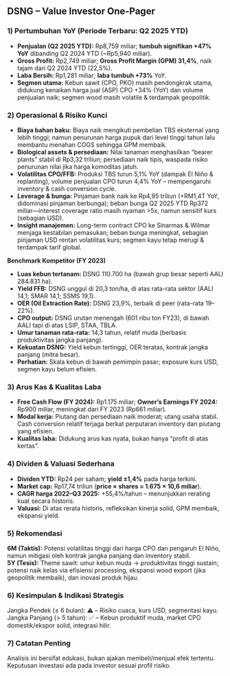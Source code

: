 ## DSNG – Value Investor One-Pager

### 1) Pertumbuhan YoY (Periode Terbaru: Q2 2025 YTD)
- **Penjualan (Q2 2025 YTD):** Rp8,759 miliar; **tumbuh signifikan +47% YoY** dibanding Q2 2024 YTD (~Rp5,940 miliar).
- **Gross Profit:** Rp2,749 miliar; **Gross Profit Margin (GPM) 31,4%**, naik tajam dari Q2 2024 YTD (22,5%).
- **Laba Bersih:** Rp1,281 miliar; **laba tumbuh +73%** YoY.
- **Segmen utama:** Kebun sawit (CPO, PKO) masih pendongkrak utama, didukung kenaikan harga jual (ASP) CPO +34% (YoY) dan volume penjualan naik; segmen wood masih volatile & terdampak geopolitik.

### 2) Operasional & Risiko Kunci
- **Biaya bahan baku:** Biaya naik mengikuti pembelian TBS eksternal yang lebih tinggi; namun penurunan harga pupuk dari level tinggi tahun lalu membantu menahan COGS sehingga GPM membaik.
- **Biological assets & persediaan:** Nilai tanaman menghasilkan “bearer plants” stabil di Rp3,32 triliun; persediaan naik tipis, waspada risiko penurunan nilai jika harga komoditas jatuh.
- **Volatilitas CPO/FFB:** Produksi TBS turun 5,1% YoY (dampak El Niño & replanting), volume penjualan CPO turun 4,4% YoY – mempengaruhi inventory & cash conversion cycle.
- **Leverage & bunga:** Pinjaman bank naik ke Rp4,95 triliun (+RM1,4T YoY, didominasi pinjaman berbunga); beban bunga Q2 2025 YTD Rp372 miliar—interest coverage ratio masih nyaman >5x, namun sensitif kurs (sebagian USD).
- **Insight manajemen:** Long-term contract CPO ke Sinarmas & Wilmar menjaga kestabilan pemasukan; beban bunga meningkat, sebagian pinjaman USD rentan volatilitas kurs; segmen kayu tetap merugi & terdampak tarif global.

**Benchmark Kompetitor (FY 2023)**
- **Luas kebun tertanam:** DSNG 110.700 ha (bawah grup besar seperti AALI 284.831 ha).
- **Yield FFB:** DSNG unggul di 20,3 ton/ha, di atas rata-rata sektor (AALI 14,1; SMAR 14,1; SSMS 19,1).
- **OER (Oil Extraction Rate):** DSNG 23,9%, terbaik di peer (rata-rata 19–22%).
- **CPO output:** DSNG urutan menengah (601 ribu ton FY23), di bawah AALI tapi di atas LSIP, STAA, TBLA.
- **Umur tanaman rata-rata:** 14,3 tahun, relatif muda (berbasis produktivitas jangka panjang).
- **Kekuatan DSNG:** Yield kebun tertinggi, OER teratas, kontrak jangka panjang (mitra besar).
- **Perhatian:** Skala kebun di bawah pemimpin pasar; exposure kurs USD, segmen kayu belum efisien.

### 3) Arus Kas & Kualitas Laba
- **Free Cash Flow (FY 2024):** Rp1.175 miliar; **Owner’s Earnings FY 2024:** Rp900 miliar, meningkat dari FY 2023 (Rp661 miliar).
- **Modal kerja:** Piutang dan persediaan naik moderat; utang usaha stabil. Cash conversion relatif terjaga berkat perputaran inventory dan piutang yang efisien.
- **Kualitas laba:** Didukung arus kas nyata, bukan hanya “profit di atas kertas”.

### 4) Dividen & Valuasi Sederhana
- **Dividen YTD:** Rp24 per saham; **yield ±1,4%** pada harga terkini.
- **Market cap:** Rp17,74 triliun (**price × shares = 1.675 × 10,6 miliar**).
- **CAGR harga 2022–Q3 2025:** +55,4%/tahun – menunjukkan rerating kuat secara historis.
- **Valuasi:** Di atas rerata historis, refleksikan kinerja solid, GPM membaik, ekspansi yield.

### 5) Rekomendasi
**6M (Taktis):** Potensi volatilitas tinggi dari harga CPO dan pengaruh El Niño, namun mitigasi oleh kontrak jangka panjang dan inventory stabil.  
**5Y (Tesis):** Theme sawit: umur kebun muda → produktivitas tinggi sustain; potensi naik kelas via efisiensi processing, ekspansi wood export (jika geopolitik membaik), dan inovasi produk hijau.

### 6) Kesimpulan & Indikasi Strategis
Jangka Pendek (≤ 6 bulan): ⚠️ – Risiko cuaca, kurs USD, segmentasi kayu.  
Jangka Panjang (> 5 tahun): ✅ – Kebun produktif muda, market CPO domestik/ekspor solid, integrasi hilir.

### 7) Catatan Penting
Analisis ini bersifat edukasi, bukan ajakan membeli/menjual efek tertentu. Keputusan investasi ada pada investor sesuai profil risiko.